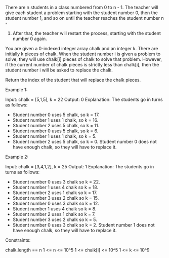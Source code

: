 There are n students in a class numbered from 0 to n - 1. The teacher will
give each student a problem starting with the student number 0, then the
student number 1, and so on until the teacher reaches the student number n -
1. After that, the teacher will restart the process, starting with the
student number 0 again.

You are given a 0-indexed integer array chalk and an integer k. There are
initially k pieces of chalk. When the student number i is given a problem to
solve, they will use chalk[i] pieces of chalk to solve that problem. However,
if the current number of chalk pieces is strictly less than chalk[i], then
the student number i will be asked to replace the chalk.

Return the index of the student that will replace the chalk pieces.


Example 1:


Input: chalk = [5,1,5], k = 22
Output: 0
Explanation: The students go in turns as follows:
- Student number 0 uses 5 chalk, so k = 17.
- Student number 1 uses 1 chalk, so k = 16.
- Student number 2 uses 5 chalk, so k = 11.
- Student number 0 uses 5 chalk, so k = 6.
- Student number 1 uses 1 chalk, so k = 5.
- Student number 2 uses 5 chalk, so k = 0.
Student number 0 does not have enough chalk, so they will have to replace
it.

Example 2:


Input: chalk = [3,4,1,2], k = 25
Output: 1
Explanation: The students go in turns as follows:
- Student number 0 uses 3 chalk so k = 22.
- Student number 1 uses 4 chalk so k = 18.
- Student number 2 uses 1 chalk so k = 17.
- Student number 3 uses 2 chalk so k = 15.
- Student number 0 uses 3 chalk so k = 12.
- Student number 1 uses 4 chalk so k = 8.
- Student number 2 uses 1 chalk so k = 7.
- Student number 3 uses 2 chalk so k = 5.
- Student number 0 uses 3 chalk so k = 2.
Student number 1 does not have enough chalk, so they will have to replace
it.



Constraints:


chalk.length == n
1 <= n <= 10^5
1 <= chalk[i] <= 10^5
1 <= k <= 10^9




